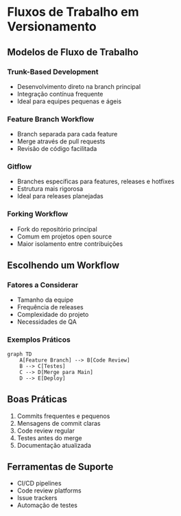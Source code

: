 # Fluxos de Trabalho em Versionamento

## Modelos de Fluxo de Trabalho

### Trunk-Based Development
- Desenvolvimento direto na branch principal
- Integração contínua frequente
- Ideal para equipes pequenas e ágeis

### Feature Branch Workflow
- Branch separada para cada feature
- Merge através de pull requests
- Revisão de código facilitada

### Gitflow
- Branches específicas para features, releases e hotfixes
- Estrutura mais rigorosa
- Ideal para releases planejadas

### Forking Workflow
- Fork do repositório principal
- Comum em projetos open source
- Maior isolamento entre contribuições

## Escolhendo um Workflow

### Fatores a Considerar
- Tamanho da equipe
- Frequência de releases
- Complexidade do projeto
- Necessidades de QA

### Exemplos Práticos
```mermaid
graph TD
    A[Feature Branch] --> B[Code Review]
    B --> C[Testes]
    C --> D[Merge para Main]
    D --> E[Deploy]
```

## Boas Práticas
1. Commits frequentes e pequenos
2. Mensagens de commit claras
3. Code review regular
4. Testes antes do merge
5. Documentação atualizada

## Ferramentas de Suporte
- CI/CD pipelines
- Code review platforms
- Issue trackers
- Automação de testes